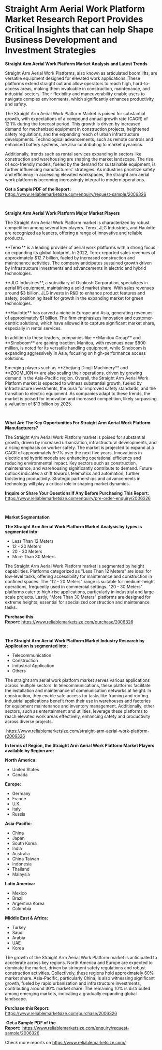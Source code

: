 <p><h1>Straight Arm Aerial Work Platform Market Research Report Provides Critical Insights that can help Shape Business Development and Investment Strategies</h1></p><p><strong>Straight Arm Aerial Work Platform Market Analysis and Latest Trends</strong></p>
<p><p>Straight Arm Aerial Work Platforms, also known as articulated boom lifts, are versatile equipment designed for elevated work applications. These platforms extend straight out and allow operators to reach high, hard-to-access areas, making them invaluable in construction, maintenance, and industrial sectors. Their flexibility and maneuverability enable users to navigate complex environments, which significantly enhances productivity and safety.</p><p>The Straight Arm Aerial Work Platform Market is poised for substantial growth, with expectations of a compound annual growth rate (CAGR) of 12.1% during the forecast period. This growth is driven by increased demand for mechanized equipment in construction projects, heightened safety regulations, and the expanding reach of urban infrastructure developments. Technological advancements, such as remote controls and enhanced battery systems, are also contributing to market dynamics. </p><p>Additionally, trends such as rental services expanding in sectors like construction and warehousing are shaping the market landscape. The rise of eco-friendly models, fueled by the demand for sustainable equipment, is further influencing manufacturers’ strategies. As industries prioritize safety and efficiency in accessing elevated workspaces, the straight arm aerial work platform is becoming increasingly integral to modern operations.</p></p>
<p><strong>Get a Sample PDF of the Report:&nbsp;</strong> <a href="https://www.reliablemarketsize.com/enquiry/request-sample/2006326?utm_campaign=1901&utm_medium=2&utm_source=Github&utm_content=ia&utm_term=02032025&utm_id=straight-arm-aerial-work-platform">https://www.reliablemarketsize.com/enquiry/request-sample/2006326</a></p>
<p>&nbsp;</p>
<p><strong>Straight Arm Aerial Work Platform Major Market Players</strong></p>
<p><p>The Straight Arm Aerial Work Platform market is characterized by robust competition among several key players. Terex, JLG Industries, and Haulotte are recognized as leaders, offering a range of innovative and reliable products. </p><p>**Terex** is a leading provider of aerial work platforms with a strong focus on expanding its global footprint. In 2022, Terex reported sales revenues of approximately $12.7 billion, fueled by increased construction and maintenance activities. The company anticipates sustained growth driven by infrastructure investments and advancements in electric and hybrid technologies.</p><p>**JLG Industries**, a subsidiary of Oshkosh Corporation, specializes in aerial lift equipment, maintaining a solid market share. With sales revenues around $3 billion, JLG invests in R&D to enhance product features and safety, positioning itself for growth in the expanding market for green technologies.</p><p>**Haulotte** has carved a niche in Europe and Asia, generating revenues of approximately $1 billion. The firm emphasizes innovation and customer-centric solutions, which have allowed it to capture significant market share, especially in rental services.</p><p>In addition to these leaders, companies like **Manitou Group** and **Sinoboom** are gaining traction. Manitou, with revenues near $800 million, is noted for its versatile handling equipment, while Sinoboom is expanding aggressively in Asia, focusing on high-performance access solutions.</p><p>Emerging players such as **Zhejiang Dingli Machinery** and **ZOOMLION** are also scaling their operations, driven by growing demand in the Asia-Pacific region. Overall, the Straight Arm Aerial Work Platform market is expected to witness substantial growth, fueled by infrastructure investments, the push for improved safety standards, and the transition to electric equipment. As companies adapt to these trends, the market is poised for innovation and increased competition, likely surpassing a valuation of $13 billion by 2025.</p></p>
<p>&nbsp;</p>
<p><strong>What Are The Key Opportunities For Straight Arm Aerial Work Platform Manufacturers?</strong></p>
<p><p>The Straight Arm Aerial Work Platform market is poised for substantial growth, driven by increased urbanization, infrastructural developments, and a rising emphasis on worker safety. The market is projected to expand at a CAGR of approximately 5-7% over the next five years. Innovations in electric and hybrid models are enhancing operational efficiency and reducing environmental impact. Key sectors such as construction, maintenance, and warehousing significantly contribute to demand. Future outlook indicates a shift towards telematics and automation, further bolstering productivity. Strategic partnerships and advancements in technology will play a critical role in shaping market dynamics.</p></p>
<p><strong>Inquire or Share Your Questions If Any Before Purchasing This Report:</strong> <a href="https://www.reliablemarketsize.com/enquiry/pre-order-enquiry/2006326?utm_campaign=1901&utm_medium=2&utm_source=Github&utm_content=ia&utm_term=02032025&utm_id=straight-arm-aerial-work-platform">https://www.reliablemarketsize.com/enquiry/pre-order-enquiry/2006326</a></p>
<p>&nbsp;</p>
<p><strong>Market Segmentation</strong></p>
<p><strong>The Straight Arm Aerial Work Platform Market Analysis by types is segmented into:</strong></p>
<p><ul><li>Less Than 12 Meters</li><li>12 - 20 Meters</li><li>20 - 30 Meters</li><li>More Than 30 Meters</li></ul></p>
<p><p>The Straight Arm Aerial Work Platform market is segmented by height capabilities. Platforms categorized as "Less Than 12 Meters" are ideal for low-level tasks, offering accessibility for maintenance and construction in confined spaces. The "12 - 20 Meters" range is suitable for medium-height operations, frequently used in commercial settings. "20 - 30 Meters" platforms cater to high-rise applications, particularly in industrial and large-scale projects. Lastly, "More Than 30 Meters" platforms are designed for extreme heights, essential for specialized construction and maintenance tasks.</p></p>
<p><strong>Purchase this Report:&nbsp;</strong><a href="https://www.reliablemarketsize.com/purchase/2006326?utm_campaign=1901&utm_medium=2&utm_source=Github&utm_content=ia&utm_term=02032025&utm_id=straight-arm-aerial-work-platform">https://www.reliablemarketsize.com/purchase/2006326</a></p>
<p>&nbsp;</p>
<p><strong>The Straight Arm Aerial Work Platform Market Industry Research by Application is segmented into:</strong></p>
<p><ul><li>Telecommunication</li><li>Construction</li><li>Industrial Application</li><li>Others</li></ul></p>
<p><p>The straight arm aerial work platform market serves various applications across multiple sectors. In telecommunications, these platforms facilitate the installation and maintenance of communication networks at height. In construction, they enable safe access for tasks like framing and roofing. Industrial applications benefit from their use in warehouses and factories for equipment maintenance and inventory management. Additionally, other sectors, such as entertainment and utilities, leverage these platforms to reach elevated work areas effectively, enhancing safety and productivity across diverse projects.</p></p>
<p><a href="https://www.reliablemarketsize.com/straight-arm-aerial-work-platform-r2006326?utm_campaign=1901&utm_medium=2&utm_source=Github&utm_content=ia&utm_term=02032025&utm_id=straight-arm-aerial-work-platform">&nbsp;https://www.reliablemarketsize.com/straight-arm-aerial-work-platform-r2006326</a></p>
<p><strong>In terms of Region, the Straight Arm Aerial Work Platform Market Players available by Region are:</strong></p>
<p>
    <p> <strong> North America: </strong>
        <ul>
            <li>United States</li>
            <li>Canada</li>
        </ul>
        </p> 
    <p> <strong> Europe: </strong>
        <ul>
            <li>Germany</li>
            <li>France</li>
            <li>U.K.</li>
            <li>Italy</li>
            <li>Russia</li>
        </ul>
        </p> 
    <p> <strong> Asia-Pacific: </strong>
        <ul>
            <li>China</li>
            <li>Japan</li>
            <li>South Korea</li>
            <li>India</li>
            <li>Australia</li>
            <li>China Taiwan</li>
            <li>Indonesia</li>
            <li>Thailand</li>
            <li>Malaysia</li>
        </ul>
        </p> 
    <p> <strong> Latin America: </strong>
        <ul>
            <li>Mexico</li>
            <li>Brazil</li>
            <li>Argentina Korea</li>
            <li>Colombia</li>
        </ul>
        </p> 
    <p> <strong> Middle East & Africa: </strong>
        <ul>
            <li>Turkey</li>
            <li>Saudi</li>
            <li>Arabia</li>
            <li>UAE</li>
            <li>Korea</li>
        </ul>
    </p>
    </p>
<p><p>The growth of the Straight Arm Aerial Work Platform market is anticipated to accelerate across key regions. North America and Europe are expected to dominate the market, driven by stringent safety regulations and robust construction activities. Collectively, these regions hold approximately 60% market share. Asia-Pacific, particularly China, is also witnessing significant growth, fueled by rapid urbanization and infrastructure investments, contributing around 30% market share. The remaining 10% is distributed among emerging markets, indicating a gradually expanding global landscape.</p></p>
<p><strong>Purchase this Report: </strong><a href="https://www.reliablemarketsize.com/purchase/2006326?utm_campaign=1901&utm_medium=2&utm_source=Github&utm_content=ia&utm_term=02032025&utm_id=straight-arm-aerial-work-platform">https://www.reliablemarketsize.com/purchase/2006326</a></p>
<p>&nbsp;<strong>Get a Sample PDF of the Report:&nbsp;&nbsp;</strong><a href="https://www.reliablemarketsize.com/enquiry/request-sample/2006326?utm_campaign=1901&utm_medium=2&utm_source=Github&utm_content=ia&utm_term=02032025&utm_id=straight-arm-aerial-work-platform">https://www.reliablemarketsize.com/enquiry/request-sample/2006326</a></p>
<p><strong></strong></p>
<p>Check more reports on <a href="https://www.reliablemarketsize.com/?utm_campaign=1901&utm_medium=2&utm_source=Github&utm_content=ia&utm_term=02032025&utm_id=straight-arm-aerial-work-platform">https://www.reliablemarketsize.com/</a></p>